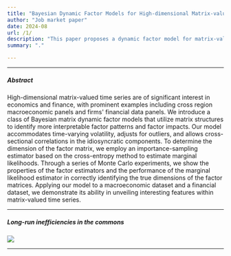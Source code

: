 ```yaml
---
title: "Bayesian Dynamic Factor Models for High-dimensional Matrix-valued Time Series"
author: "Job market paper"
date: 2024-08
url: /1/
description: "This paper proposes a dynamic factor model for matrix-valued time series."
summary: "."

---
```


---

##### Abstract

High-dimensional matrix-valued time series are of significant interest in economics and finance, with prominent examples including cross region macroeconomic panels and firms' financial data panels. We introduce a class of Bayesian matrix dynamic factor models that utilize matrix structures to identify more interpretable factor patterns and factor impacts. Our model accommodates time-varying volatility, adjusts for outliers, and allows cross-sectional correlations in the idiosyncratic components. To determine the dimension of the factor matrix, we employ an importance-sampling estimator based on the cross-entropy method to estimate marginal likelihoods. Through a series of Monte Carlo experiments, we show the properties of the factor estimators and the performance of the marginal likelihood estimator in correctly identifying the true dimensions of the factor matrices. Applying our model to a macroeconomic dataset and a financial dataset, we demonstrate its ability in unveiling interesting features within matrix-valued time series.

---

##### Long-run inefficiencies in the commons

![](/navigating-the-common-fig1.png)

---
